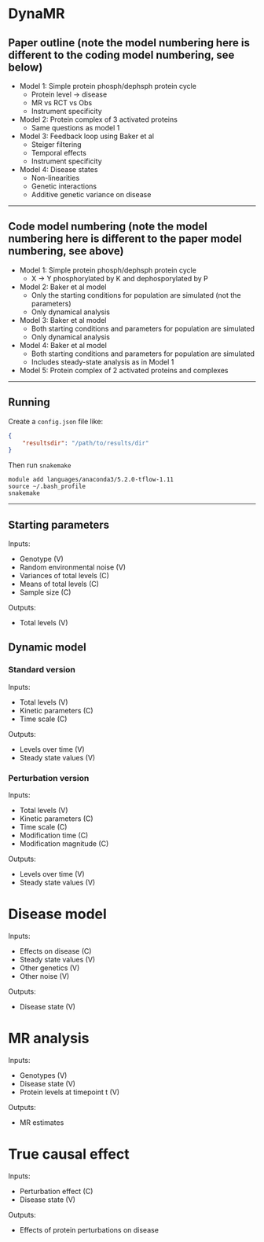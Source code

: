 # DynaMR

## Paper outline (note the model numbering here is different to the coding model numbering, see below)

- Model 1: Simple protein phosph/dephsph protein cycle
    - Protein level -> disease
    - MR vs RCT vs Obs
    - Instrument specificity
- Model 2: Protein complex of 3 activated proteins
    - Same questions as model 1
- Model 3: Feedback loop using Baker et al
    - Steiger filtering
    - Temporal effects
    - Instrument specificity
- Model 4: Disease states
    - Non-linearities
    - Genetic interactions
    - Additive genetic variance on disease

---

## Code model numbering (note the model numbering here is different to the paper model numbering, see above)

- Model 1: Simple protein phosph/dephsph protein cycle
    - X -> Y phosphorylated by K and dephosporylated by P
- Model 2: Baker et al model
    - Only the starting conditions for population are simulated (not the parameters)
    - Only dynamical analysis
- Model 3: Baker et al model
    - Both starting conditions and parameters for population are simulated
    - Only dynamical analysis
- Model 4: Baker et al model
    - Both starting conditions and parameters for population are simulated
    - Includes steady-state analysis as in Model 1
- Model 5: Protein complex of 2 activated proteins and complexes

---

## Running

Create a `config.json` file like:

```json
{
    "resultsdir": "/path/to/results/dir"
}
```

Then run `snakemake`

```
module add languages/anaconda3/5.2.0-tflow-1.11
source ~/.bash_profile
snakemake 

```

---

## Starting parameters

Inputs:

- Genotype (V)
- Random environmental noise (V)
- Variances of total levels (C) 
- Means of total levels (C) 
- Sample size (C) 

Outputs:

- Total levels (V)


## Dynamic model

### Standard version

Inputs:

- Total levels (V)
- Kinetic parameters (C) 
- Time scale (C) 

Outputs:

- Levels over time (V)
- Steady state values (V)

### Perturbation version

Inputs:

- Total levels (V)
- Kinetic parameters (C) 
- Time scale (C) 
- Modification time (C)
- Modification magnitude (C)

Outputs:

- Levels over time (V)
- Steady state values (V)

# Disease model

Inputs:

- Effects on disease (C)
- Steady state values (V)
- Other genetics (V)
- Other noise (V)

Outputs:

- Disease state (V)


# MR analysis

Inputs:

- Genotypes (V)
- Disease state (V)
- Protein levels at timepoint t (V)

Outputs:

- MR estimates


# True causal effect

Inputs:

- Perturbation effect (C)
- Disease state (V)

Outputs:

- Effects of protein perturbations on disease


